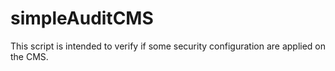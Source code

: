 # simpleAuditCMS
This script is intended to verify if some security configuration are applied on the CMS.
